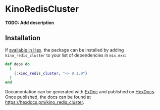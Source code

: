 # KinoRedisCluster

**TODO: Add description**

## Installation

If [available in Hex](https://hex.pm/docs/publish), the package can be installed
by adding `kino_redis_cluster` to your list of dependencies in `mix.exs`:

```elixir
def deps do
  [
    {:kino_redis_cluster, "~> 0.1.0"}
  ]
end
```

Documentation can be generated with [ExDoc](https://github.com/elixir-lang/ex_doc)
and published on [HexDocs](https://hexdocs.pm). Once published, the docs can
be found at <https://hexdocs.pm/kino_redis_cluster>.

